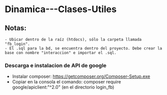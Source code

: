 # Dinamica---Clases-Utiles

## Notas:
    - Ubicar dentro de la raíz (htdocs), sólo la carpeta llamada "fb_login".
    - El .sql para la bd, se encuentra dentro del proyecto. Debe crear la base con nombre "interaccion" e importar el .sql.

### Descarga e instalacion de API de google
- Instalar composer: https://getcomposer.org/Composer-Setup.exe
- Copiar en la consola el comando: composer require google/apiclient:"^2.0" (en el directorio login_fb)

